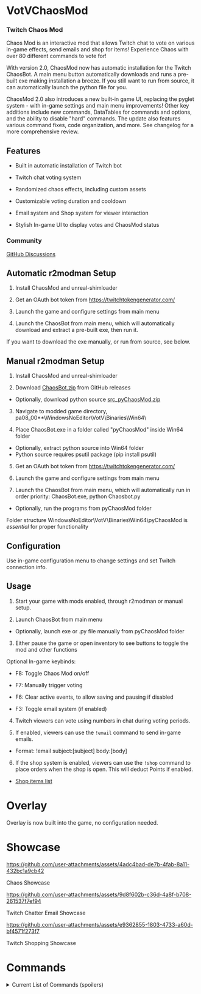 
# VotVChaosMod

  

### Twitch Chaos Mod

  
Chaos Mod is an interactive mod that allows Twitch chat to vote on various in-game effects, send emails and shop for items! Experience Chaos with over 80 different commands to vote for!

With version 2.0, ChaosMod now has automatic installation for the Twitch ChaosBot. A main menu button automatically downloads and runs a pre-built exe making installation a breeze. If you still want to run from source, it can automatically launch the python file for you. 

ChaosMod 2.0 also introduces a new built-in game UI, replacing the pyglet system - with in-game settings and main menu improvements! Other key additions include new commands, DataTables for commands and options, and the ability to disable "hard" commands. The update also features various command fixes, code organization, and more. See changelog for a more comprehensive review. 
  

## Features

- Built in automatic installation of Twitch bot

- Twitch chat voting system

- Randomized chaos effects, including custom assets

- Customizable voting duration and cooldown

- Email system and Shop system for viewer interaction

- Stylish In-game UI to display votes and ChaosMod status

  

### Community

  [GitHub Discussions](https://github.com/modestimpala/VotVChaosMod/discussions)

  

## Automatic r2modman Setup

    

1. Install ChaosMod and unreal-shimloader


2. Get an OAuth bot token from https://twitchtokengenerator.com/


3. Launch the game and configure settings from main menu


4. Launch the ChaosBot from main menu, which will automatically download and extract a pre-built exe, then run it.

If you want to download the exe manually, or run from source, see below.
  

## Manual r2modman Setup

  

1. Install ChaosMod and unreal-shimloader
  

2. Download [ChaosBot.zip](https://github.com/modestimpala/VotVChaosMod/releases/download/latest/ChaosBot.zip) from GitHub releases
- Optionally, download python source [src_pyChaosMod.zip](https://github.com/modestimpala/VotVChaosMod/releases/download/latest/src_pyChaosMod.zip)

3. Navigate to modded game directory, pa08_00**\WindowsNoEditor\VotV\Binaries\Win64\


4. Place ChaosBot.exe in a folder called "pyChaosMod" inside Win64 folder 
- Optionally, extract python source into Win64 folder
- Python source requires psutil package (pip install psutil)


5. Get an OAuth bot token from https://twitchtokengenerator.com/


6. Launch the game and configure settings from main menu


7. Launch the ChaosBot from main menu, which will automatically run in order priority: ChaosBot.exe, python Chaosbot.py 
- Optionally, run the programs from pyChaosMod folder

Folder structure WindowsNoEditor\VotV\Binaries\Win64\pyChaosMod is *essential* for proper functionality 


## Configuration

  
  Use in-game configuration menu to change settings and set Twitch connection info.

  

## Usage

  

1. Start your game with mods enabled, through r2modman or manual setup.


2. Launch ChaosBot from main menu
- Optionally, launch exe or .py file manually from pyChaosMod folder


3. Either pause the game or open inventory to see buttons to toggle the mod and other functions

Optional In-game keybinds:

- F8: Toggle Chaos Mod on/off

- F7: Manually trigger voting

- F6: Clear active events, to allow saving and pausing if disabled

- F3: Toggle email system (if enabled)

  

4. Twitch viewers can vote using numbers in chat during voting periods.

  

5. If enabled, viewers can use the `!email` command to send in-game emails.
- Format: !email subject:[subject] body:[body]
  

6. If the shop system is enabled, viewers can use the `!shop` command to place orders when the shop is open. This will deduct Points if enabled.
- [Shop items list](https://github.com/modestimpala/VotVChaosMod/blob/main/list_store.txt)
  

# Overlay

  

Overlay is now built into the game, no configuration needed. 

  

# Showcase

  

https://github.com/user-attachments/assets/4adc4bad-de7b-4fab-8a11-432bc1a9cb42

  

Chaos Showcase

  
  

https://github.com/user-attachments/assets/9d8f602b-c36d-4a8f-b708-261537f7ef94

  

Twitch Chatter Email Showcase


https://github.com/user-attachments/assets/e9362855-1803-4733-a60d-bf4571f273f7


Twitch Shopping Showcase
  
  

# Commands

<details>

<summary>Current List of Commands (spoilers)</summary>

  





- 500cigs

- addEnergy

- badSun

- baseRave

- bigKel

- bigKerfurs

- bigLakeFish

- blackFog

- breakRandomGenerator

- breakRandomServers

- caltropsTrap

- deleteActiveSignal

- doublePoints

- drainSleep

- evilEriePlush

- explodeAllATVs

- explodePlayer

- fastTimeScale

- fishSplosion

- fixAllATVs

- fixGenerators

- forceServerMinigame

- forceSleep

- freeBattery

- freeMoney

- fullTummy

- garbageDay

- halfPoints

- hulkMode

- ignitePlayer

- immortalForTime

- insaneATVs

- jellyFishTime

- jumpscareComputer

- kerfurYeet

- killAllKerfurs

- laserSpam

- lowGravity

- lsdEffect

- madnessCombat

- maxwellBomb

- nauseaEffect

- nextbotCharborg

- nextbotGlorpFriend

- nextbotJerma

- nextbotWalter

- normalATVs

- ohFiddlesticks

- orderBanana

- orderCheese

- orderDrives

- orderPizza

- orderRadio

- orderShrimp

- orderTV

- pyramidTime

- ragdollPlayer

- randomDream

- redSky

- skyFallingEvent

- smoke500cigs

- smokeCig

- spamFlashlight

- spawnATV

- spawnFunGuy

- spawnKavotia

- spawnKerfurs

- spawnMaxwell

- spawnMeatball

- spawnMeatballFood

- spawnSonicGun

- spawnZeroGun

- starvePlayer

- superSpeed

- takePicture

- teleportRadioTower

- teleportToBaseBalcony

- teleportTopOfBase

- teleportTurbine

- tinyKel

- tinyKerfurs

- waspAttack

- wispTeleport

- fullSleep

- healPlayer

  
  

</details>
